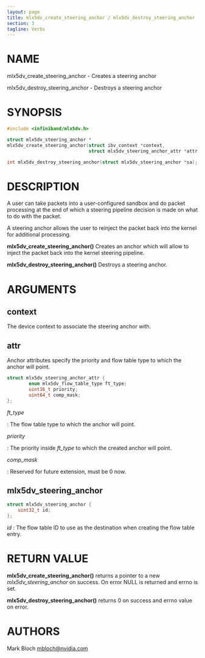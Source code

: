 ```yaml
---
layout: page
title: mlx5dv_create_steering_anchor / mlx5dv_destroy_steering_anchor
section: 3
tagline: Verbs
---
```


# NAME

mlx5dv_create_steering_anchor - Creates a steering anchor

mlx5dv_destroy_steering_anchor - Destroys a steering anchor

# SYNOPSIS

```c
#include <infiniband/mlx5dv.h>

struct mlx5dv_steering_anchor *
mlx5dv_create_steering_anchor(struct ibv_context *context,
                              struct mlx5dv_steering_anchor_attr *attr);

int mlx5dv_destroy_steering_anchor(struct mlx5dv_steering_anchor *sa);
```

# DESCRIPTION

A user can take packets into a user-configured sandbox and do packet processing
at the end of which a steering pipeline decision is made on what to do with
the packet.

A steering anchor allows the user to reinject the packet back into the kernel
for additional processing.

**mlx5dv_create_steering_anchor()** Creates an anchor which will allow to
inject the packet back into the kernel steering pipeline.

**mlx5dv_destroy_steering_anchor()** Destroys a steering anchor.

# ARGUMENTS

## context

The device context to associate the steering anchor with.

## attr

Anchor attributes specify the priority and flow table type to which
the anchor will point.

```c
struct mlx5dv_steering_anchor_attr {
        enum mlx5dv_flow_table_type ft_type;
        uint16_t priority;
        uint64_t comp_mask;
};
```

*ft_type*

:	The flow table type to which the anchor will point.

*priority*

:	The priority inside *ft_type* to which the created anchor will point.

*comp_mask*

:	Reserved for future extension, must be 0 now.


## mlx5dv_steering_anchor

```c
struct mlx5dv_steering_anchor {
	uint32_t id;
};
```
*id*
:	The flow table ID to use as the destination when creating the flow table entry.

# RETURN VALUE

**mlx5dv_create_steering_anchor()** returns a pointer to a new
*mlx5dv_steering_anchor* on success. On error NULL is returned and errno is set.

**mlx5dv_destroy_steering_anchor()** returns 0 on success and errno value on error.

# AUTHORS

Mark Bloch <mbloch@nvidia.com>
